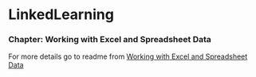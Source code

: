 # LinkedLearning

### Chapter: Working with Excel and Spreadsheet Data
For more details go to readme from [Working with Excel and Spreadsheet Data](https://github.com/emZubair/LinkedLearning/tree/zubair/update_readme/WorkingWithSheets)
